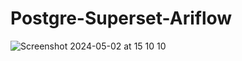 # Postgre-Superset-Ariflow

![Screenshot 2024-05-02 at 15 10 10](https://github.com/baurt/Postgre-Superset-Ariflow/assets/158501938/8a65d33e-2ac2-4b13-8e9e-23411cccff9e)
